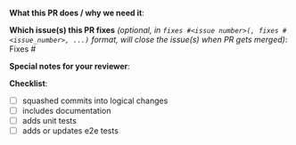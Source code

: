 <!--
Label the PR with the kind of change this for:

kind/feature
kind/bug
kind/documentation
kind/regression
-->

**What this PR does / why we need it**:

<!-- Enter a description of the change and why this change is needed -->

**Which issue(s) this PR fixes** *(optional, in `fixes #<issue number>(, fixes #<issue_number>, ...)` format, will close the issue(s) when PR gets merged)*:
Fixes #

**Special notes for your reviewer**:

<!-- Is there anything we should pay particular attention to? -->

**Checklist**:
<!-- Put an "X" character inside the brackets of each completed task. Some may be optional depending on the PR in which case these can be deleted -->

- [ ] squashed commits into logical changes
- [ ] includes documentation
- [ ] adds unit tests
- [ ] adds or updates e2e tests
